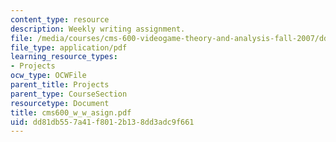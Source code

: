```yaml
---
content_type: resource
description: Weekly writing assignment.
file: /media/courses/cms-600-videogame-theory-and-analysis-fall-2007/dd81db557a41f8012b138dd3adc9f661_cms600_w_w_asign.pdf
file_type: application/pdf
learning_resource_types:
- Projects
ocw_type: OCWFile
parent_title: Projects
parent_type: CourseSection
resourcetype: Document
title: cms600_w_w_asign.pdf
uid: dd81db55-7a41-f801-2b13-8dd3adc9f661
---
```

